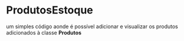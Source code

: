 # ProdutosEstoque
um simples código aonde é possível adicionar e visualizar os produtos adicionados à classe **Produtos**
